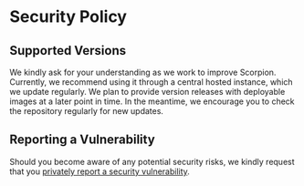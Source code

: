 # Security Policy

## Supported Versions

We kindly ask for your understanding as we work to improve Scorpion. Currently, we recommend using it through a central hosted instance, which we update regularly.
We plan to provide version releases with deployable images at a later point in time. In the meantime, we encourage you to check the repository regularly for new updates.

## Reporting a Vulnerability

Should you become aware of any potential security risks, we kindly request that you [privately report a security vulnerability](https://docs.github.com/en/code-security/security-advisories/guidance-on-reporting-and-writing-information-about-vulnerabilities/privately-reporting-a-security-vulnerability#privately-reporting-a-security-vulnerability). 
